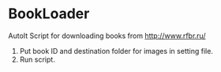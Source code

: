# BookLoader
AutoIt Script for downloading books from http://www.rfbr.ru/
1. Put book ID and destination folder for images in setting file.
2. Run script.
